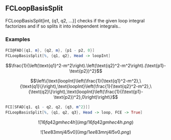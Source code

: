 ##  FCLoopBasisSplit 

FCLoopBasisSplit[int, {q1, q2, ...}] checks if the given loop integral factorizes and if so splits it into independent integrals..

###  Examples 

```mathematica
FCI@FAD[{q1, m}, {q2, m}, {p1 - p2, 0}]
FCLoopBasisSplit[%, {q1, q2}, Head -> loopInt]
```

$$\frac{1}{\left(\text{q1}^2-m^2\right).\left(\text{q2}^2-m^2\right).(\text{p1}-\text{p2})^2}$$

$$\left\{\text{loopInt}\left(\frac{1}{\text{q1}^2-m^2},\{\text{q1}\}\right),\text{loopInt}\left(\frac{1}{\text{q2}^2-m^2},\{\text{q2}\}\right),\text{loopInt}\left(\frac{1}{(\text{p1}-\text{p2})^2},0\right)\right\}$$

```mathematica
FCI[SFAD[q1, q1 - q2, q2, {q3, m^2}]]
FCLoopBasisSplit[%, {q1, q2, q3}, Head -> loop, FCE -> True]
```

$$![16fq42gmhec4h](img/16fq42gmhec4h.png)$$

$$![1ee83mnj4l5v0](img/1ee83mnj4l5v0.png)$$